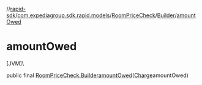 //[rapid-sdk](../../../../index.md)/[com.expediagroup.sdk.rapid.models](../../index.md)/[RoomPriceCheck](../index.md)/[Builder](index.md)/[amountOwed](amount-owed.md)

# amountOwed

[JVM]\

public final [RoomPriceCheck.Builder](index.md)[amountOwed](amount-owed.md)([Charge](../../-charge/index.md)amountOwed)
